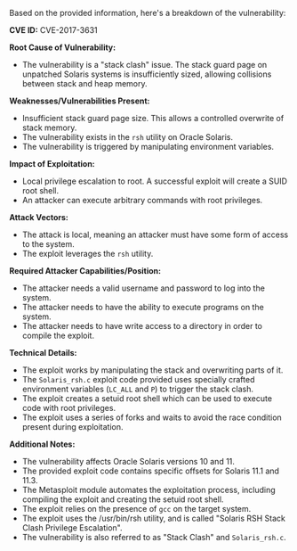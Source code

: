 Based on the provided information, here's a breakdown of the vulnerability:

**CVE ID:** CVE-2017-3631

**Root Cause of Vulnerability:**
* The vulnerability is a "stack clash" issue. The stack guard page on unpatched Solaris systems is insufficiently sized, allowing collisions between stack and heap memory.

**Weaknesses/Vulnerabilities Present:**
* Insufficient stack guard page size. This allows a controlled overwrite of stack memory.
* The vulnerability exists in the `rsh` utility on Oracle Solaris.
* The vulnerability is triggered by manipulating environment variables.

**Impact of Exploitation:**
* Local privilege escalation to root. A successful exploit will create a SUID root shell.
* An attacker can execute arbitrary commands with root privileges.

**Attack Vectors:**
* The attack is local, meaning an attacker must have some form of access to the system.
* The exploit leverages the `rsh` utility.

**Required Attacker Capabilities/Position:**
*  The attacker needs a valid username and password to log into the system.
*  The attacker needs to have the ability to execute programs on the system.
*  The attacker needs to have write access to a directory in order to compile the exploit.

**Technical Details:**
*   The exploit works by manipulating the stack and overwriting parts of it.
*   The `Solaris_rsh.c` exploit code provided uses specially crafted environment variables (`LC_ALL` and `P`) to trigger the stack clash.
*   The exploit creates a setuid root shell which can be used to execute code with root privileges.
*   The exploit uses a series of forks and waits to avoid the race condition present during exploitation.

**Additional Notes:**
*   The vulnerability affects Oracle Solaris versions 10 and 11.
*   The provided exploit code contains specific offsets for Solaris 11.1 and 11.3.
*   The Metasploit module automates the exploitation process, including compiling the exploit and creating the setuid root shell.
*   The exploit relies on the presence of `gcc` on the target system.
* The exploit uses the /usr/bin/rsh utility, and is called "Solaris RSH Stack Clash Privilege Escalation".
* The vulnerability is also referred to as "Stack Clash" and `Solaris_rsh.c`.